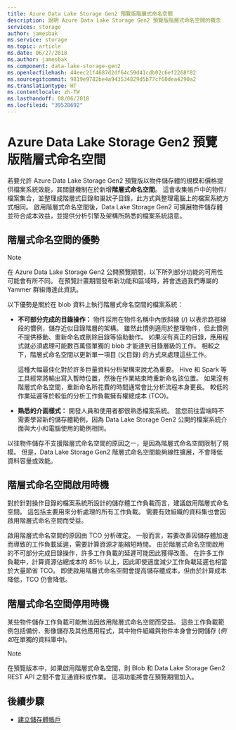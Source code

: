 ```yaml
---
title: Azure Data Lake Storage Gen2 預覽版階層式命名空間
description: 說明 Azure Data Lake Storage Gen2 預覽版階層式命名空間的概念
services: storage
author: jamesbak
ms.service: storage
ms.topic: article
ms.date: 06/27/2018
ms.author: jamesbak
ms.component: data-lake-storage-gen2
ms.openlocfilehash: 44eec21f4687d2df64c59d41cdb02c6ef2268f82
ms.sourcegitcommit: 9819e9782be4a943534829d5b77cf60dea4290a2
ms.translationtype: HT
ms.contentlocale: zh-TW
ms.lasthandoff: 08/06/2018
ms.locfileid: "39528692"
---
```

# <a name="azure-data-lake-storage-gen2-preview-hierarchical-namespace"></a>Azure Data Lake Storage Gen2 預覽版階層式命名空間

若要允許 Azure Data Lake Storage Gen2 預覽版以物件儲存體的規模和價格提供檔案系統效能，其關鍵機制在於新增**階層式命名空間**。 這會收集帳戶中的物件/檔案集合，並整理成階層式目錄和巢狀子目錄，此方式與整理電腦上的檔案系統方式相同。 啟用階層式命名空間後，Data Lake Storage Gen2 可擴展物件儲存體並符合成本效益，並提供分析引擎及架構所熟悉的檔案系統語意。

## <a name="the-benefits-of-the-hierarchical-namespace"></a>階層式命名空間的優勢

> [!NOTE]
> 在 Azure Data Lake Storage Gen2 公開預覽期間，以下所列部分功能的可用性可能會有所不同。 在預覽計畫期間發布新功能和區域時，將會透過我們專屬的 Yammer 群組傳達此資訊。  

以下優勢是關於在 blob 資料上執行階層式命名空間的檔案系統：

- **不可部分完成的目錄操作：** 物件採用在物件名稱中內嵌斜線 (/) 以表示路徑線段的慣例，儲存近似目錄階層的架構。 雖然此慣例適用於整理物件，但此慣例不提供移動、重新命名或刪除目錄等協助動作。 如果沒有真正的目錄，應用程式就必須處理可能數百萬個單獨的 blob 才能達到目錄層級的工作。 相較之下，階層式命名空間以更新單一項目 (父目錄) 的方式來處理這些工作。 

    這種大幅最佳化對於許多巨量資料分析架構來說尤為重要。 Hive 和 Spark 等工具經常將輸出寫入暫時位置，然後在作業結束時重新命名該位置。 如果沒有階層式命名空間，重新命名所花費的時間通常會比分析流程本身更長。 較低的作業延遲等於較低的分析工作負載擁有權總成本 (TCO)。

- **熟悉的介面樣式：** 開發人員和使用者都很熟悉檔案系統。 當您前往雲端時不需要學習新的儲存體範例，因為 Data Lake Storage Gen2 公開的檔案系統介面與大小和電腦使用的範例相同。

以往物件儲存不支援階層式命名空間的原因之一，是因為階層式命名空間限制了規模。 但是，Data Lake Storage Gen2 階層式命名空間能夠線性擴展，不會降低資料容量或效能。

## <a name="when-to-enable-the-hierarchical-namespace"></a>階層式命名空間啟用時機

對於針對操作目錄的檔案系統所設計的儲存體工作負載而言，建議啟用階層式命名空間。 這包括主要用來分析處理的所有工作負載。 需要有效組織的資料集也會因啟用階層式命名空間而受益。

啟用階層式命名空間的原因由 TCO 分析確定。 一般而言，若要改善因儲存體加速而導致的工作負載延遲，需要計算資源才能縮短時間。 由於階層式命名空間啟用的不可部分完成目錄操作，許多工作負載的延遲可能因此獲得改善。 在許多工作負載中，計算資源佔總成本的 85％ 以上，因此即使適度減少工作負載延遲也相當於大量節省 TCO。 即使啟用階層式命名空間會提高儲存體成本，但由於計算成本降低，TCO 仍會降低。

## <a name="when-to-disable-the-hierarchical-namespace"></a>階層式命名空間停用時機

某些物件儲存工作負載可能無法因啟用階層式命名空間而受益。 這些工作負載範例包括備份、影像儲存及其他應用程式，其中物件組織與物件本身會分開儲存 (*例如*在單獨的資料庫中)。

> [!NOTE]
> 在預覽版本中，如果啟用階層式命名空間，則 Blob 和 Data Lake Storage Gen2 REST API 之間不會互通資料或作業。 這項功能將會在預覽期間加入。

## <a name="next-steps"></a>後續步驟

- [建立儲存體帳戶](./quickstart-create-account.md)